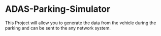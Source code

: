 # ADAS-Parking-Simulator
This Project will allow you to generate the data from the vehicle during the parking and can be sent to the any network system.
